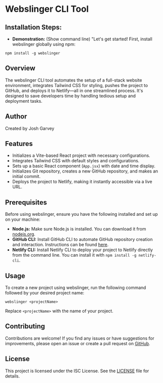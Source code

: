 # Webslinger CLI Tool


## Installation Steps:

- **Demonstration:** (Show command line)
"Let's get started! First, install webslinger globally using npm:

```
npm install -g webslinger
```
## Overview

The webslinger CLI tool automates the setup of a full-stack website environment, integrates Tailwind CSS for styling, pushes the project to GitHub, and deploys it to Netlify—all in one streamlined process. It's designed to save developers time by handling tedious setup and deployment tasks.

## Author

Created by Josh Garvey

## Features

- Initializes a Vite-based React project with necessary configurations.
- Integrates Tailwind CSS with default styles and configurations.
- Sets up a basic React component (`App.jsx`) with date and time display.
- Initializes Git repository, creates a new GitHub repository, and makes an initial commit.
- Deploys the project to Netlify, making it instantly accessible via a live URL.

## Prerequisites

Before using webslinger, ensure you have the following installed and set up on your machine:

- **Node.js:** Make sure Node.js is installed. You can download it from [nodejs.org](https://nodejs.org).
- **GitHub CLI:** Install GitHub CLI to automate GitHub repository creation and interaction. Instructions can be found [here](https://cli.github.com).
- **Netlify CLI:** Install Netlify CLI to deploy your project to Netlify directly from the command line. You can install it with `npm install -g netlify-cli`.

## Usage

To create a new project using webslinger, run the following command followed by your desired project name:
```
webslinger <projectName>
```


Replace `<projectName>` with the name of your project.

## Contributing

Contributions are welcome! If you find any issues or have suggestions for improvements, please open an issue or create a pull request on [GitHub](https://github.com/Jgar514/npm/issues).

## License

This project is licensed under the ISC License. See the [LICENSE](https://github.com/Jgar514/npm/blob/main/LICENSE) file for details.
